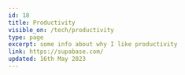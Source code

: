 ```yaml
---
id: 18
title: Productivity
visible_on: /tech/productivity
type: page
excerpt: some info about why I like productivity
link: https://supabase.com/
updated: 16th May 2023
---
```

